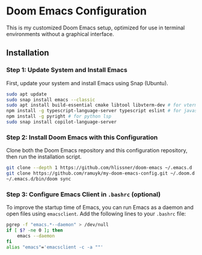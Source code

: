 # Doom Emacs Configuration

This is my customized Doom Emacs setup, optimized for use in terminal environments without a graphical interface.

## Installation

### Step 1: Update System and Install Emacs

First, update your system and install Emacs using Snap (Ubuntu).

```bash
sudo apt update
sudo snap install emacs --classic
sudo apt install build-essential cmake libtool libvterm-dev # for vterm only
npm install -g typescript-language-server typescript eslint # for javascript lsp
npm install -g pyright # for python lsp
sudo snap install copilot-language-server
```

### Step 2: Install Doom Emacs with this Configuration

Clone both the Doom Emacs repository and this configuration repository, then run the installation script.

```bash
git clone --depth 1 https://github.com/hlissner/doom-emacs ~/.emacs.d
git clone https://github.com/ramuyk/my-doom-emacs-config.git ~/.doom.d
~/.emacs.d/bin/doom sync
```


### Step 3: Configure Emacs Client in `.bashrc` (optional)

To improve the startup time of Emacs, you can run Emacs as a daemon and open files using `emacsclient`. Add the following lines to your `.bashrc` file:

```bash
pgrep -f "emacs.*--daemon" > /dev/null
if [ $? -ne 0 ]; then
    emacs --daemon
fi
alias "emacs"='emacsclient -c -a ""'
```


